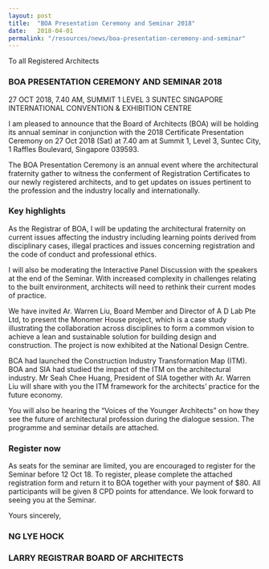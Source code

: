```yaml
---
layout: post
title:  "BOA Presentation Ceremony and Seminar 2018"
date:   2018-04-01
permalink: "/resources/news/boa-presentation-ceremony-and-seminar"
---
```

To all Registered Architects 

### BOA PRESENTATION CEREMONY AND SEMINAR 2018
27 OCT 2018, 7.40 AM, SUMMIT 1 LEVEL 3
SUNTEC SINGAPORE INTERNATIONAL CONVENTION & EXHIBITION CENTRE

I am pleased to announce that the Board of Architects (BOA) will be holding its annual seminar in conjunction with the 2018 Certificate Presentation Ceremony on 27 Oct 2018 (Sat) at 7.40 am at Summit 1, Level 3, Suntec City, 1 Raffles Boulevard, Singapore 039593. 

The BOA Presentation Ceremony is an annual event where the architectural fraternity gather to witness the conferment of Registration Certificates to our newly registered architects, and to get updates on issues pertinent to the profession and the industry locally and internationally. 

### Key highlights

As the Registrar of BOA, I will be updating the architectural fraternity on current issues affecting the industry including learning points derived from disciplinary cases, illegal practices and issues concerning registration and the code of conduct and professional ethics. 

I will also be moderating the Interactive Panel Discussion with the speakers at the end of the Seminar. With increased complexity in challenges relating to the built environment, architects will need to rethink their current modes of practice. 

We have invited Ar. Warren Liu, Board Member and Director of A D Lab Pte Ltd, to present the Monomer House project, which is a case study illustrating the collaboration across disciplines to form a common vision to achieve a lean and sustainable solution for building design and construction. The project is now exhibited at the National Design Centre.

BCA had launched the Construction Industry Transformation Map (ITM). BOA and SIA had studied the impact of the ITM on the architectural industry. Mr Seah Chee Huang, President of SIA together with Ar. Warren Liu will share with you the ITM framework for the architects’ practice for the future economy. 

You will also be hearing the “Voices of the Younger Architects” on how they see the future of architectural profession during the dialogue session. The programme and seminar details are attached. 

### Register now 

As seats for the seminar are limited, you are encouraged to register for the Seminar before 12 Oct 18. To register, please complete the attached registration form and return it to BOA together with your payment of $80. All participants will be given 8 CPD points for attendance. We look forward to seeing you at the Seminar. 

Yours sincerely,

### NG LYE HOCK 
### LARRY REGISTRAR BOARD OF ARCHITECTS 
